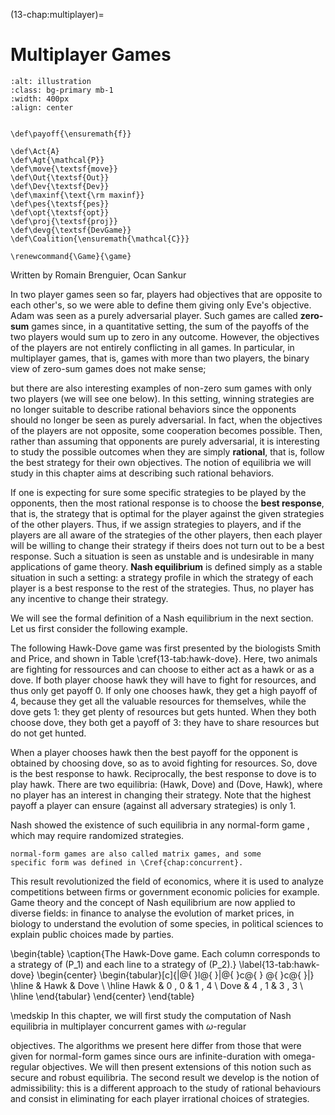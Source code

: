 (13-chap:multiplayer)=
# Multiplayer Games

```{image} ./../Illustrations/13.jpg
:alt: illustration
:class: bg-primary mb-1
:width: 400px
:align: center
```

```{math}

\def\payoff{\ensuremath{f}}

\def\Act{A}
\def\Agt{\mathcal{P}}
\def\move{\textsf{move}}
\def\Out{\textsf{Out}}
\def\Dev{\textsf{Dev}}
\def\maxinf{\text{\rm maxinf}}
\def\pes{\textsf{pes}}
\def\opt{\textsf{opt}}
\def\proj{\textsf{proj}}
\def\devg{\textsf{DevGame}}
\def\Coalition{\ensuremath{\mathcal{C}}}

\renewcommand{\Game}{\game}

```


Written by Romain Brenguier, Ocan Sankur



In two player games seen so far, players had objectives that are
opposite to each other's, so we were able to define them giving only
Eve's objective. Adam was seen as a purely adversarial player. Such games
are called **zero-sum** games since, in a quantitative setting, the
sum of the payoffs of the two players would sum up to zero in any
outcome. However, the objectives of the players are not entirely
conflicting in all games.
In particular, in multiplayer games, that is,
games with more than two players, the binary view of zero-sum games
does not make sense;

but there are also interesting examples of non-zero sum games with only two
players (we will see one below). In this setting, winning strategies are
no longer suitable to describe rational behaviors since the opponents
should no longer be seen as purely adversarial. In fact, when the
objectives of the players are not opposite, some cooperation becomes
possible. Then, rather than assuming that opponents are purely
adversarial, it is interesting to study the possible outcomes when they
are simply **rational**, that is, follow the best strategy for their
own objectives. The notion of equilibria we will study in this chapter
aims at describing such rational behaviors.

If one is expecting for sure some specific strategies to be played by the
opponents, then the most rational response is to choose the
**best response**, that is, the strategy that is optimal for the
player against the given strategies of the other players. Thus, if we
assign strategies to players, and if the players are all aware of the
strategies of the other players, then each player will be willing to
change their strategy if theirs does not turn out to be a best response.
Such a situation is seen as unstable and is undesirable in many
applications of game theory. **Nash equilibrium** is defined simply
as a stable situation in such a setting: a strategy profile in which the
strategy of each player is a best response to the rest of the
strategies. Thus, no player has any incentive to change their strategy.

We will see the formal definition of a Nash equilibrium in the next
section. Let us first consider the following example.

The following Hawk-Dove game was first presented by the biologists Smith
and Price, and shown in Table \cref\{13-tab:hawk-dove}.
Here, two animals are fighting for ressources and can choose to
either act as a hawk or as a dove.
If both player choose hawk they will have to fight for resources, and
thus only get payoff 0. If only one chooses hawk, they get a high payoff of
4, because they get all the valuable resources for themselves, while the dove
gets 1: they get plenty of resources but gets hunted. When they both choose
dove, they both get a payoff of 3: they have to share resources but do not get
hunted.

When a player chooses hawk then the best payoff for the opponent is
obtained by choosing dove, so as to avoid fighting for resources.
So, dove is the best response to hawk. Reciprocally, the best response to
dove is to play hawk. There are two equilibria: (Hawk, Dove) and
(Dove, Hawk), where no player has an interest in changing their
strategy. Note that the highest payoff a player can ensure
(against all adversary strategies) is only $1$.

Nash showed the existence of such equilibria in any normal-form game
,
which may require randomized strategies.

```{margin}
normal-form games are also called matrix games, and some
specific form was defined in \Cref{chap:concurrent}.
```

 This result
revolutionized the field of economics, where it is used to analyze
competitions between firms or government economic policies for example.
Game theory and the concept of Nash equilibrium are now applied to
diverse fields: in finance to analyse the evolution of market prices, in
biology to understand the evolution of some species, in political
sciences to explain public choices made by parties.

\begin{table}
  \caption{The Hawk-Dove game. Each column corresponds to a strategy of
    \(P_1\) and each line to a strategy of \(P_2\).}
  \label{13-tab:hawk-dove}
  \begin{center}
    \begin{tabular}[c]{|@{ }l@{ }|@{ }c@{ } @{ }c@{ }|}
      \hline
      & Hawk & Dove \\
      \hline
      Hawk & 0 , 0 & 1 , 4 \\
      Dove & 4 , 1 & 3 , 3 \\
      \hline
    \end{tabular}
  \end{center}
\end{table}

\medskip
In this chapter, we will first study the computation of Nash
equilibria in multiplayer concurrent games with $\omega$-regular

objectives. The algorithms we present here differ from those that were
given for normal-form games since ours are infinite-duration with
omega-regular objectives. We will then present extensions of this notion
such as secure and
robust equilibria. The second result we develop is
the notion of admissibility: this is a different approach to the study
of rational behaviours and consist in eliminating for each player
irrational choices of strategies.






